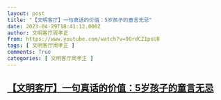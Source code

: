 ```yaml
---
layout: post
title: "【文明客厅】一句真话的价值：5岁孩子的童言无忌"
date: 2023-04-29T18:41:12.000Z
author: 文明客厅周孝正
from: https://www.youtube.com/watch?v=9OrdCZ1psU8
tags: [ 文明客厅周孝正 ]
comments: True
categories: [ 文明客厅周孝正 ]
---
```

<!--1682793672000-->
[【文明客厅】一句真话的价值：5岁孩子的童言无忌](https://www.youtube.com/watch?v=9OrdCZ1psU8)
------

<div>

</div>
